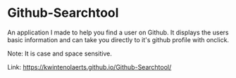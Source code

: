 # Github-Searchtool

An application I made to help you find a user on Github.
It displays the users basic information and can take you directly to it's github profile with onclick.

Note: It is case and space sensitive.

Link: https://kwintenolaerts.github.io/Github-Searchtool/
